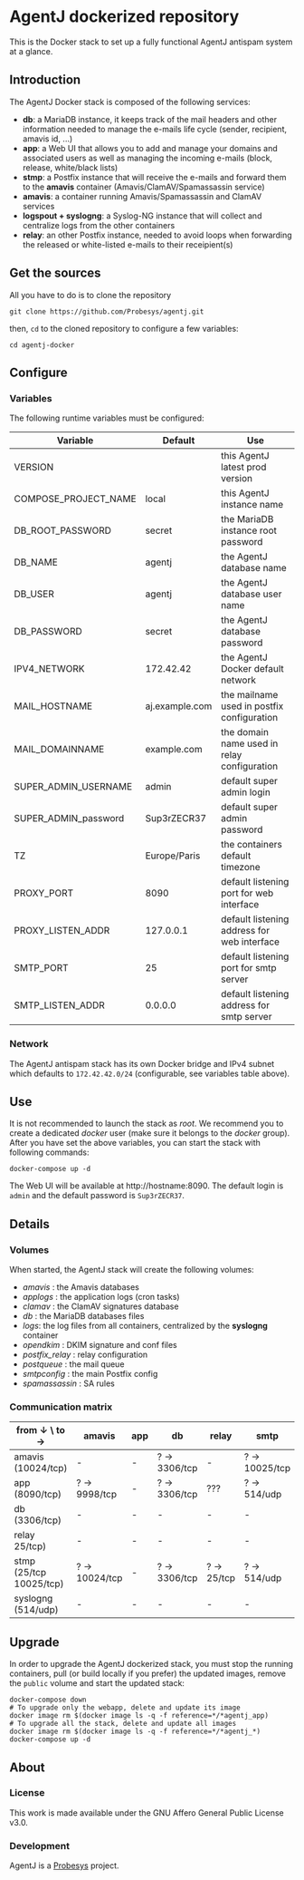# AgentJ dockerized repository

 This is the Docker stack to set up a fully functional AgentJ antispam system at a glance.

## Introduction

The AgentJ Docker stack is composed of the following services:

- **db**: a MariaDB instance, it keeps track of the mail headers and other information needed to manage the e-mails life cycle (sender, recipient, amavis id, ...)
- **app**: a Web UI that allows you to add and manage your domains and associated users as well as managing the incoming e-mails (block, release, white/black lists)
- **stmp**: a Postfix instance that will receive the e-mails and forward them to the **amavis** container (Amavis/ClamAV/Spamassassin service)
- **amavis**: a container running Amavis/Spamassassin and ClamAV services
- **logspout + syslogng**: a Syslog-NG instance that will collect and centralize logs from the other containers
- **relay**: an other Postfix instance, needed to avoid loops when forwarding the released or white-listed e-mails to their receipient(s)

## Get the sources

All you have to do is to clone the repository

    git clone https://github.com/Probesys/agentj.git

then, `cd` to the cloned repository to configure a few variables:

    cd agentj-docker

## Configure

### Variables

The following runtime variables must be configured:

| Variable             | Default        | Use                                         |
|----------------------|----------------|---------------------------------------------|
| VERSION              |                | this AgentJ latest prod version             |
| COMPOSE_PROJECT_NAME | local          | this AgentJ instance name                   |
| DB_ROOT_PASSWORD     | secret         | the MariaDB instance root password          |
| DB_NAME              | agentj         | the AgentJ database name                    |
| DB_USER              | agentj         | the AgentJ database user name               |
| DB_PASSWORD          | secret         | the AgentJ database password                |
| IPV4_NETWORK         | 172.42.42      | the AgentJ Docker default network           |
| MAIL_HOSTNAME        | aj.example.com | the mailname used in postfix configuration  |
| MAIL_DOMAINNAME      | example.com    | the domain name used in relay configuration |
| SUPER_ADMIN_USERNAME | admin          | default super admin login                   |
| SUPER_ADMIN_password | Sup3rZECR37    | default super admin password                |
| TZ                   | Europe/Paris   | the containers default timezone             |
| PROXY_PORT           | 8090           | default listening port for web interface    |
| PROXY_LISTEN_ADDR    | 127.0.0.1      | default listening address for web interface |
| SMTP_PORT            | 25             | default listening port for smtp server      |
| SMTP_LISTEN_ADDR     | 0.0.0.0        | default listening address for smtp server   |


### Network

The AgentJ antispam stack has its own Docker bridge and IPv4 subnet which defaults to `172.42.42.0/24` (configurable, see variables table above).

## Use

It is not recommended to launch the stack as *root*. We recommend you to create a dedicated *docker* user (make sure it belongs to the *docker* group).
After you have set the above variables, you can start the stack with following commands:

    docker-compose up -d

The Web UI will be available at http://hostname:8090.
The default login is `admin` and the default password is `Sup3rZECR37`.

## Details

### Volumes

When started, the AgentJ stack will create the following volumes:

- *amavis* : the Amavis databases
- *applogs* : the application logs (cron tasks)
- *clamav* : the ClamAV signatures database
- *db* : the MariaDB databases files
- *logs*: the log files from all containers, centralized by the **syslogng** container
- *opendkim* : DKIM signature and conf files
- *postfix_relay* : relay configuration
- *postqueue* : the mail queue
- *smtpconfig* : the main Postfix config
- *spamassassin* : SA rules

### Communication matrix

| from ↓ \ to →           | amavis        | app          | db           | relay      | smtp          | syslog      |
|-------------------------|---------------|--------------|--------------|------------|---------------|-------------|
| amavis (10024/tcp)      | -             | -            | ? → 3306/tcp | -          | ? → 10025/tcp | ? → 514/udp |
| app (8090/tcp)          | ? → 9998/tcp  | -            | ? → 3306/tcp | ???        | ? → 514/udp   | -           |
| db (3306/tcp)           | -             | -            | -            | -          | -             | ? → 514/udp |
| relay 25/tcp)           | -             | -            | -            | -          | -             | ? → 514/udp |
| stmp (25/tcp 10025/tcp) | ? → 10024/tcp | -            | ? → 3306/tcp | ? → 25/tcp | ? → 514/udp   | -           |
| syslogng (514/udp)      | -             | -            | -            | -          | -             | ? → 514/udp |

## Upgrade

In order to upgrade the AgentJ dockerized stack, you must stop the running containers, pull (or build locally if you prefer) the updated images, remove the `public` volume and start the updated stack:

    docker-compose down
    # To upgrade only the webapp, delete and update its image
    docker image rm $(docker image ls -q -f reference=*/*agentj_app)
    # To upgrade all the stack, delete and update all images
    docker image rm $(docker image ls -q -f reference=*/*agentj_*)
    docker-compose up -d

## About

### License

This work is made available under the GNU Affero General Public License v3.0.

### Development

AgentJ is a [Probesys](https://www.probesys.com) project.
